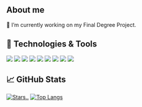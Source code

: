 ## About me
🔭 I’m currently working on my Final Degree Project.
## 🔧 Technologies & Tools
![](https://img.shields.io/badge/OS-Linux-informational?style=square&logo=linux&logoColor=green&color=111111)
![](https://img.shields.io/badge/Editor-VsCode-informational?style=square&logo=visual-studio-code&logoColor=green&color=111111)
![](https://img.shields.io/badge/Shell-zsh-informational?style=square&logo=oh-m-yzsh&logoColor=green&color=111111)
![](https://img.shields.io/badge/Text-LaTeX-informational?style=square&logo=latex&logoColor=green&color=111111)
![](https://img.shields.io/badge/Code-Python-informational?style=square&logo=python&logoColor=green&color=111111)
![](https://img.shields.io/badge/Code-JavaScript-informational?style=square&logo=javascript&logoColor=green&color=111111)
![](https://img.shields.io/badge/DB-MongoDB-informational?style=square&logo=mongodb&logoColor=green&color=111111)
![](https://img.shields.io/badge/Tools-Docker-informational?style=square&logo=docker&logoColor=green&color=111111)
![](https://img.shields.io/badge/Cloud-AWS-informational?style=square&logo=amazon-aws&logoColor=green&color=111111)
## &#x1f4c8; GitHub Stats
[![Stars..](https://github-readme-stats.vercel.app/api/?username=Lokeon&count_private=true&theme=dark&showicons=true)]()
[![Top Langs](https://github-readme-stats.vercel.app/api/top-langs/?username=Lokeon&layout=compact&theme=dark&langs_count=8)](https://github.com/Lokeon/github-readme-stats)
